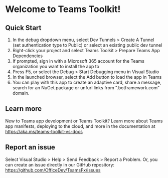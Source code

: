 # Welcome to Teams Toolkit!

## Quick Start

1. In the debug dropdown menu, select Dev Tunnels > Create A Tunnel (set authentication type to Public) or select an existing public dev tunnel
2. Right-click your project and select Teams Toolkit > Prepare Teams App Dependencies
3. If prompted, sign in with a Microsoft 365 account for the Teams organization you want 
to install the app to
4. Press F5, or select the Debug > Start Debugging menu in Visual Studio
5. In the launched browser, select the Add button to load the app in Teams
6. You can play with this app to create an adaptive card, share a message, search for an NuGet package or unfurl links from ".botframework.com" domain.

## Learn more

New to Teams app development or Teams Toolkit? Learn more about 
Teams app manifests, deploying to the cloud, and more in the documentation 
at https://aka.ms/teams-toolkit-vs-docs

## Report an issue

Select Visual Studio > Help > Send Feedback > Report a Problem. 
Or, you can create an issue directly in our GitHub repository: 
https://github.com/OfficeDev/TeamsFx/issues
